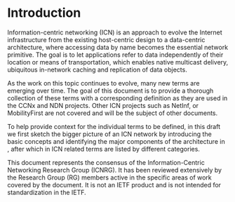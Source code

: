 # Introduction

Information-centric networking (ICN) is an approach to evolve the Internet infrastructure from the existing host-centric design to a data-centric architecture, where accessing data by name becomes the essential network primitive. The goal is to let applications refer to data independently of their location or means of transportation, which enables native multicast delivery, ubiquitous in-network caching and replication of data objects.

As the work on this topic continues to evolve, many new terms are emerging over time. The goal of this document is to provide a thorough collection of these terms with a corresponding definition as they are used in the CCNx and NDN projects.  Other ICN projects such as NetInf<!-- [](#netinf) , XIA [](#xia) -->, or MobilityFirst <!-- [](#mobility-first) --> are not covered and will be the subject of other documents.

To help provide context for the individual terms to be defined, in this draft we first sketch the bigger picture of an ICN network by introducing the basic concepts and identifying the major components of the architecture in [](#a-sketch-of-the-big-picture-of-icn), after which in [](#terms-by-category) ICN related terms are listed by different categories.

This document represents the consensus of the Information-Centric Networking Research Group (ICNRG).  It has been reviewed extensively by the Research Group (RG) members active in the specific areas of work covered by the document. It is not an IETF product and is not intended for standardization in the IETF.

